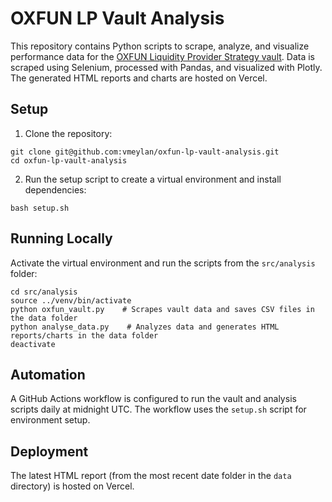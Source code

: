 # OXFUN LP Vault Analysis

This repository contains Python scripts to scrape, analyze, and visualize performance data for the [OXFUN Liquidity Provider Strategy vault](https://ox.fun/en/vaults/profile/110428). Data is scraped using Selenium, processed with Pandas, and visualized with Plotly. The generated HTML reports and charts are hosted on Vercel.

## Setup

1. Clone the repository:
```
git clone git@github.com:vmeylan/oxfun-lp-vault-analysis.git
cd oxfun-lp-vault-analysis
```

2. Run the setup script to create a virtual environment and install dependencies:
```
bash setup.sh
```

## Running Locally

Activate the virtual environment and run the scripts from the `src/analysis` folder:
```
cd src/analysis
source ../venv/bin/activate
python oxfun_vault.py    # Scrapes vault data and saves CSV files in the data folder
python analyse_data.py    # Analyzes data and generates HTML reports/charts in the data folder
deactivate
```

## Automation

A GitHub Actions workflow is configured to run the vault and analysis scripts daily at midnight UTC. The workflow uses the `setup.sh` script for environment setup.

## Deployment

The latest HTML report (from the most recent date folder in the `data` directory) is hosted on Vercel.
